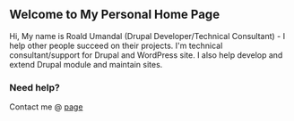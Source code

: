 ## Welcome to My Personal Home Page

Hi, My name is Roald Umandal (Drupal Developer/Technical Consultant) - I help other people succeed on their projects. I'm technical consultant/support for Drupal and WordPress site. I also help develop and extend Drupal module and maintain sites.

### Need help?

Contact me @ [page](https://www.roaldumandal.com/contact)

